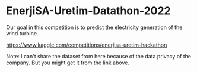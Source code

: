 # EnerjiSA-Uretim-Datathon-2022
Our goal in this competition is to predict the electricity generation of the wind turbine.

https://www.kaggle.com/competitions/enerjisa-uretim-hackathon

Note: I can't share the dataset from here because of the data privacy of the company. But you might get it from the link above.
